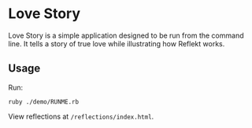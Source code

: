 # Love Story

Love Story is a simple application designed to be run from the command line.
It tells a story of true love while illustrating how Reflekt works.

## Usage

Run:
```
ruby ./demo/RUNME.rb
```

View reflections at `/reflections/index.html`.
